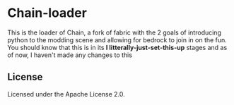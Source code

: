 Chain-loader
===========

This is the loader of Chain, a fork of fabric with the 2 goals of introducing python to the modding scene and allowing for bedrock to join in on the fun.
You should know that this is in its **I litterally-just-set-this-up** stages and as of now, I haven't made any changes to this

## License

Licensed under the Apache License 2.0.
